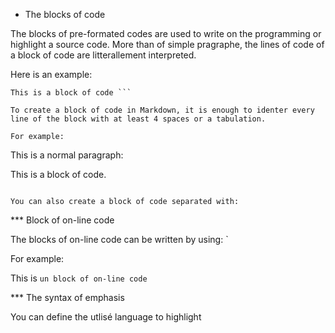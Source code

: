 * The blocks of code

The blocks of pre-formated codes are used to write on the programming or highlight a source code. More than of simple pragraphe, the lines of code of a block of code are litterallement interpreted.

Here is an example:

```
This is a block of code ```

To create a block of code in Markdown, it is enough to identer every line of the block with at least 4 spaces or a tabulation.

For example:

```
This is a normal paragraph:

This is a block of code. 
```

You can also create a block of code separated with:

```

*** Block of on-line code

The blocks of on-line code can be written by using: `

For example:

This is `un block of on-line code `

*** The syntax of emphasis 

You can define the utlisé language to highlight